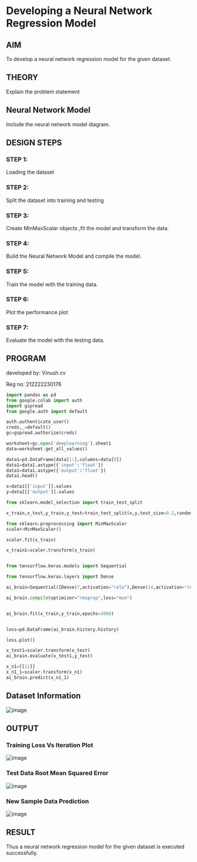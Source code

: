 # Developing a Neural Network Regression Model

## AIM

To develop a neural network regression model for the given dataset.

## THEORY

Explain the problem statement

## Neural Network Model

Include the neural network model diagram.

## DESIGN STEPS

### STEP 1:

Loading the dataset

### STEP 2:

Split the dataset into training and testing

### STEP 3:

Create MinMaxScalar objects ,fit the model and transform the data.

### STEP 4:

Build the Neural Network Model and compile the model.

### STEP 5:

Train the model with the training data.

### STEP 6:

Plot the performance plot

### STEP 7:

Evaluate the model with the testing data.

## PROGRAM
developed by: Vinush.cv

Reg no: 212222230176

```python
import pandas as pd
from google.colab import auth
import gspread
from google.auth import default

auth.authenticate_user()
creds,_=default()
gc=gspread.authorize(creds)

worksheet=gc.open('deeplearning').sheet1
data=worksheet.get_all_values()

data1=pd.DataFrame(data[1:],columns=data[0])
data1=data1.astype({'input':'float'})
data1=data1.astype({'output':'float'})
data1.head()

x=data1[['input']].values
y=data1[['output']].values

from sklearn.model_selection import train_test_split

x_train,x_test,y_train,y_test=train_test_split(x,y,test_size=0.2,random_state=30)

from sklearn.preprocessing import MinMaxScaler
scaler=MinMaxScaler()

scaler.fit(x_train)

x_train1=scaler.transform(x_train)


from tensorflow.keras.models import Sequential

from tensorflow.keras.layers import Dense

ai_brain=Sequential([Dense(7,activation="relu"),Dense(14,activation="relu"),Dense(1)])

ai_brain.compile(optimizer="rmsprop",loss="mse")


ai_brain.fit(x_train,y_train,epochs=3000)


loss=pd.DataFrame(ai_brain.history.history)

loss.plot()

x_test1=scaler.transform(x_test)
ai_brain.evaluate(x_test1,y_test)

x_n1=[[11]]
x_n1_1=scaler.transform(x_n1)
ai_brain.predict(x_n1_1)
```

## Dataset Information

![image](https://github.com/vinushcv/basic-nn-model/assets/113975318/6d643ed8-da2b-448c-8b2b-3941f947a890)


## OUTPUT

### Training Loss Vs Iteration Plot

![image](https://github.com/vinushcv/basic-nn-model/assets/113975318/d454b68a-5b40-4866-bb9c-e5b60db2ea7a)


### Test Data Root Mean Squared Error

![image](https://github.com/vinushcv/basic-nn-model/assets/113975318/c6d93ecb-58c0-499a-bffa-039ff9fce1dd)


### New Sample Data Prediction

  ![image](https://github.com/vinushcv/basic-nn-model/assets/113975318/0bee52f9-3bd6-4abe-857c-f0fe968d85e0)



## RESULT

Thus a neural network regression model for the given dataset is executed successfully.

